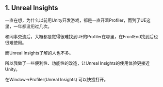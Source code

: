 ## 1. Unreal Insights

一直在想，为什么以前用Unity开发游戏，都是一直开着Profiler，而到了UE这里，一年都没用过几次。

和同事交流后，大概都是觉得很难找到UE的Profiler在哪里，在FrontEnd找到后也很难使用。

而Unreal Insights了解的人也不多。

所以我做了一些便利性、功能性的改造，让Unreal Insights的使用体验更接近Unity。

在Window->Profiler(Unreal Insights) 可以快捷打开。

